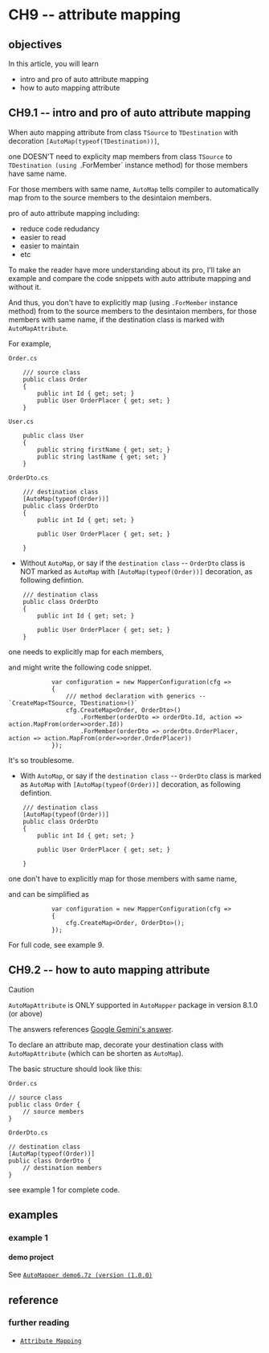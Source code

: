 # CH9 -- attribute mapping
## objectives
In this article, you will learn 

+ intro and pro of auto attribute mapping
+ how to auto mapping attribute

## CH9.1 -- intro and pro of auto attribute mapping
When auto mapping attribute from class `TSource` to `TDestination` with decoration `[AutoMap(typeof(TDestination))]`,

one DOESN'T need to explicity map members from class `TSource` to `TDestination (using `.ForMember` instance method) for those members have same name.

For those members with same name, `AutoMap` tells compiler to automatically map from to the source members to the desintaion members.

pro of auto attribute mapping including:

+ reduce code redudancy
+ easier to read
+ easier to maintain
+ etc

To make the reader have more understanding about its pro, I'll take an example and compare the code snippets with auto attribute mapping and without it.


And thus, you don't have to explicitly map (using `.ForMember` instance method) from to the source members to the desintaion members, for those members with same name, if the destination class is marked with `AutoMapAttribute`.

For example,

`Order.cs`

```
    /// source class
    public class Order
    {
        public int Id { get; set; }
        public User OrderPlacer { get; set; }
    }
```

`User.cs`

```
    public class User
    {
        public string firstName { get; set; }
        public string lastName { get; set; }
    }
```

`OrderDto.cs`

```
    /// destination class
    [AutoMap(typeof(Order))]
    public class OrderDto
    {
        public int Id { get; set; }

        public User OrderPlacer { get; set; }

    }
```

+ Without `AutoMap`, or say if the `destination class` -- `OrderDto` class is NOT marked as `AutoMap` with `[AutoMap(typeof(Order))]` decoration, as following defintion.

```
    /// destination class
    public class OrderDto
    {
        public int Id { get; set; }

        public User OrderPlacer { get; set; }
    }
```

one needs to explicitly map for each members,

and might write the following code snippet.

```
            var configuration = new MapperConfiguration(cfg =>
            {
                /// method declaration with generics -- `CreateMap<TSource, TDestination>()`
                cfg.CreateMap<Order, OrderDto>()
                    .ForMember(orderDto => orderDto.Id, action => action.MapFrom(order=>order.Id))
                    .ForMember(orderDto => orderDto.OrderPlacer, action => action.MapFrom(order=>order.OrderPlacer))
            });
```

It's so troublesome.

+ With `AutoMap`, or say if the `destination class` -- `OrderDto` class is marked as `AutoMap` with `[AutoMap(typeof(Order))]` decoration, as following defintion.

```
    /// destination class
    [AutoMap(typeof(Order))]
    public class OrderDto
    {
        public int Id { get; set; }

        public User OrderPlacer { get; set; }

    }
```

one don't have to explicitly map for those members with same name,

and can be simplified as

```
            var configuration = new MapperConfiguration(cfg =>
            {
                cfg.CreateMap<Order, OrderDto>();
            });
```

For full code, see example 9.


## CH9.2 -- how to auto mapping attribute
> [!CAUTION]
> `AutoMapAttribute` is ONLY supported in `AutoMapper` package in version 8.1.0 (or above)
>
> The answers references [Google Gemini's answer](https://g.co/gemini/share/f56e364f1cae).

To declare an attribute map, decorate your destination class with `AutoMapAttribute` (which can be shorten as `AutoMap`).

The basic structure should look like this:

`Order.cs`

```
// source class
public class Order {
    // source members
}
```

`OrderDto.cs`

```
// destination class
[AutoMap(typeof(Order))]
public class OrderDto {
    // destination members
}
```

see example 1 for complete code.

## examples
### example 1
#### demo project
See [`AutoMapper demo6.7z (version (1.0.0)`](https://github.com/40843245/CSharp-Demo-Project/blob/main/third%20packages/AutoMapper/AutoMapper%20demo6/1.0.0/AutoMapper%20demo6.7z)

## reference
### further reading
+ [`Attribute Mapping`](https://docs.automapper.org/en/stable/Attribute-mapping.html)

